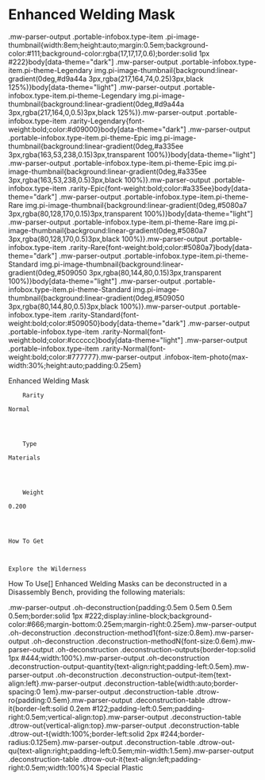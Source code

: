 # Enhanced Welding Mask

.mw-parser-output .portable-infobox.type-item .pi-image-thumbnail{width:8em;height:auto;margin:0.5em;background-color:#111;background-color:rgba(17,17,17,0.6);border:solid 1px #222}body[data-theme="dark"] .mw-parser-output .portable-infobox.type-item.pi-theme-Legendary img.pi-image-thumbnail{background:linear-gradient(0deg,#d9a44a 3px,rgba(217,164,74,0.25)3px,black 125%)}body[data-theme="light"] .mw-parser-output .portable-infobox.type-item.pi-theme-Legendary img.pi-image-thumbnail{background:linear-gradient(0deg,#d9a44a 3px,rgba(217,164,0,0.5)3px,black 125%)}.mw-parser-output .portable-infobox.type-item .rarity-Legendary{font-weight:bold;color:#d09000}body[data-theme="dark"] .mw-parser-output .portable-infobox.type-item.pi-theme-Epic img.pi-image-thumbnail{background:linear-gradient(0deg,#a335ee 3px,rgba(163,53,238,0.15)3px,transparent 100%)}body[data-theme="light"] .mw-parser-output .portable-infobox.type-item.pi-theme-Epic img.pi-image-thumbnail{background:linear-gradient(0deg,#a335ee 3px,rgba(163,53,238,0.5)3px,black 100%)}.mw-parser-output .portable-infobox.type-item .rarity-Epic{font-weight:bold;color:#a335ee}body[data-theme="dark"] .mw-parser-output .portable-infobox.type-item.pi-theme-Rare img.pi-image-thumbnail{background:linear-gradient(0deg,#5080a7 3px,rgba(80,128,170,0.15)3px,transparent 100%)}body[data-theme="light"] .mw-parser-output .portable-infobox.type-item.pi-theme-Rare img.pi-image-thumbnail{background:linear-gradient(0deg,#5080a7 3px,rgba(80,128,170,0.5)3px,black 100%)}.mw-parser-output .portable-infobox.type-item .rarity-Rare{font-weight:bold;color:#5080a7}body[data-theme="dark"] .mw-parser-output .portable-infobox.type-item.pi-theme-Standard img.pi-image-thumbnail{background:linear-gradient(0deg,#509050 3px,rgba(80,144,80,0.15)3px,transparent 100%)}body[data-theme="light"] .mw-parser-output .portable-infobox.type-item.pi-theme-Standard img.pi-image-thumbnail{background:linear-gradient(0deg,#509050 3px,rgba(80,144,80,0.5)3px,black 100%)}.mw-parser-output .portable-infobox.type-item .rarity-Standard{font-weight:bold;color:#509050}body[data-theme="dark"] .mw-parser-output .portable-infobox.type-item .rarity-Normal{font-weight:bold;color:#cccccc}body[data-theme="light"] .mw-parser-output .portable-infobox.type-item .rarity-Normal{font-weight:bold;color:#777777}.mw-parser-output .infobox-item-photo{max-width:30%;height:auto;padding:0.25em}

Enhanced Welding Mask

	

	
		Rarity
	
	Normal



	
		Type
	
	Materials



	
		Weight
	
	0.200




	How To Get


	
	Explore the Wilderness






How To Use[]
Enhanced Welding Masks can be deconstructed in a Disassembly Bench, providing the following materials:

.mw-parser-output .oh-deconstruction{padding:0.5em 0.5em 0.5em 0.5em;border:solid 1px #222;display:inline-block;background-color:#666;margin-bottom:0.25em;margin-right:0.25em}.mw-parser-output .oh-deconstruction .deconstruction-method1{font-size:0.8em}.mw-parser-output .oh-deconstruction .deconstruction-methodN{font-size:0.6em}.mw-parser-output .oh-deconstruction .deconstruction-outputs{border-top:solid 1px #444;width:100%}.mw-parser-output .oh-deconstruction .deconstruction-output-quantity{text-align:right;padding-left:0.5em}.mw-parser-output .oh-deconstruction .deconstruction-output-item{text-align:left}.mw-parser-output .deconstruction-table{width:auto;border-spacing:0 1em}.mw-parser-output .deconstruction-table .dtrow-ro{padding:0.5em}.mw-parser-output .deconstruction-table .dtrow-it{border-left:solid 0.2em #122;padding-left:0.5em;padding-right:0.5em;vertical-align:top}.mw-parser-output .deconstruction-table .dtrow-out{vertical-align:top}.mw-parser-output .deconstruction-table .dtrow-out-t{width:100%;border-left:solid 2px #244;border-radius:0.125em}.mw-parser-output .deconstruction-table .dtrow-out-qu{text-align:right;padding-left:0.5em;min-width:1.5em}.mw-parser-output .deconstruction-table .dtrow-out-it{text-align:left;padding-right:0.5em;width:100%}4 Special Plastic
